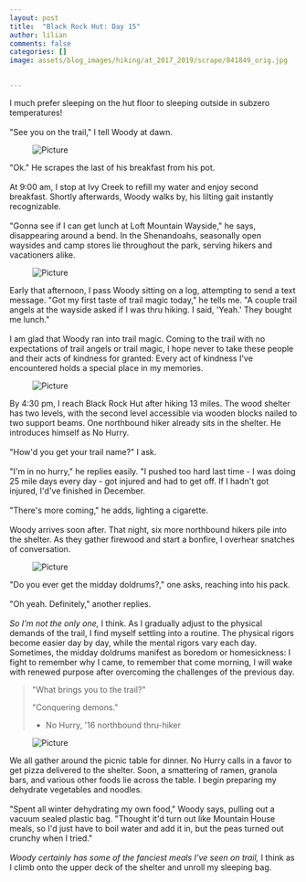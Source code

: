 ```yaml
---
layout: post  
title:  "Black Rock Hut: Day 15"  
author: lilian  
comments: false  
categories: []  
image: assets/blog_images/hiking/at_2017_2019/scrape/841849_orig.jpg 
                  

---
```

I much prefer sleeping on the hut floor to sleeping outside in subzero temperatures!<br><br>"See you on the trail," I tell Woody at dawn.&nbsp;<br>

<figure><img src="{{site.baseurl}}/assets/blog_images/hiking/at_2017_2019/scrape/841849_orig.jpg" alt="Picture" style="width:auto;max-width:100%"></figure>

<span>"Ok." He scrapes the last of his breakfast from his pot.</span><br><br><span>At 9:00 am, I stop at Ivy Creek to refill my water and enjoy second breakfast. Shortly afterwards, Woody walks by, his lilting gait instantly recognizable.</span><br><br><span>"Gonna see if I can get lunch at Loft Mountain Wayside," he says, disappearing around a bend. In the Shenandoahs, seasonally open waysides and camp stores lie throughout the park, serving hikers and vacationers alike.</span><br>

<figure><img src="{{site.baseurl}}/assets/blog_images/hiking/at_2017_2019/scrape/4400975_orig.jpg" alt="Picture" style="width:auto;max-width:100%"></figure>

<span>Early that afternoon, I pass Woody sitting on a log, attempting to send a text message. "Got my first taste of trail magic today," he tells me. "A couple trail angels at the wayside asked if I was thru hiking. I said, 'Yeah.' They bought me lunch."</span><br><br><span>I am glad that Woody ran into trail magic. Coming to the trail with no expectations of trail angels or trail magic, I hope never to take these people and their acts of kindness for granted: Every act of kindness I've encountered holds a special place in my memories.</span>

<figure><img src="{{site.baseurl}}/assets/blog_images/hiking/at_2017_2019/scrape/9801879_orig.jpg" alt="Picture" style="width:auto;max-width:100%"></figure>

<span>By 4:30 pm, I reach Black Rock Hut after hiking 13 miles. The wood shelter has two levels, with the second level accessible via wooden blocks nailed to two support beams. One northbound hiker already sits in the shelter. He introduces himself as No Hurry.&nbsp;</span><br><br><span>"How'd you get your trail name?" I ask.</span><br><br><span>"I'm in no hurry," he replies easily. "I pushed too hard last time - I was doing 25 mile days every day - got injured and had to get off. If I hadn't got injured, I'd've finished in December.</span><br><br><span>"There's more coming," he adds, lighting a cigarette.</span><br><br><span>Woody arrives soon after. That night, six more northbound hikers pile into the shelter. As they gather firewood and start a bonfire, I overhear snatches of conversation.&nbsp;</span><br>

<figure><img src="{{site.baseurl}}/assets/blog_images/hiking/at_2017_2019/scrape/8746152_orig.jpg" alt="Picture" style="width:auto;max-width:100%"></figure>

<span>"Do you ever get the midday doldrums?," one asks, reaching into his pack.</span><br><br><span>"Oh yeah. Definitely," another replies.&nbsp;</span><br><br><em>So I'm not the only one,&nbsp;</em><span>I think. As I gradually adjust to the physical demands of the trail, I find myself settling into a routine. The physical rigors become easier day by day, while the mental rigors vary each day. Sometimes, the midday doldrums manifest as boredom or homesickness: I fight to remember why I came, to remember that come morning, I will wake with renewed purpose after overcoming the challenges of the previous day.</span>

<blockquote>"What brings you to the trail?"

"Conquering demons."

- No Hurry, '16 northbound thru-hiker</blockquote>

<figure><img src="{{site.baseurl}}/assets/blog_images/hiking/at_2017_2019/scrape/2496852_orig.jpg" alt="Picture" style="width:auto;max-width:100%"></figure>

<span>We all gather around the picnic table for dinner. No Hurry calls in a favor to get pizza delivered to the shelter. Soon, a smattering of ramen, granola bars, and various other foods lie across the table. I begin preparing my dehydrate vegetables and noodles.</span><br><br><span>"Spent all winter dehydrating my own food," Woody says, pulling out a vacuum sealed plastic bag. "Thought it'd turn out like Mountain House meals, so I'd just have to boil water and add it in, but the peas turned out crunchy when I tried."&nbsp;</span><br><br><em>Woody certainly has some of the fanciest meals I've seen on trail,</em><span> I think as I climb onto the upper deck of the shelter and unroll my sleeping bag.</span>